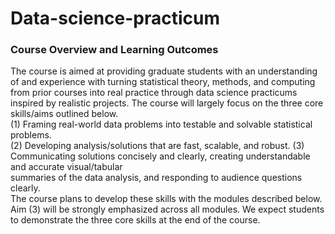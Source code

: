 # Data-science-practicum
### Course Overview and Learning Outcomes 
The course is aimed at providing graduate students with an understanding of and experience with turning 
statistical theory, methods, and computing from prior courses into real practice through data science practicums 
inspired by realistic projects. The course will largely focus on the three core skills/aims outlined below.  
(1) Framing real-world data problems into testable and solvable statistical problems.  
(2) Developing analysis/solutions that are fast, scalable, and robust. 
(3) Communicating solutions concisely and clearly, creating understandable and accurate visual/tabular   
summaries of the data analysis, and responding to audience questions clearly.  
The course plans to develop these skills with the modules described below. Aim (3) will be strongly emphasized 
across all modules. We expect students to demonstrate the three core skills at the end of the course.   
